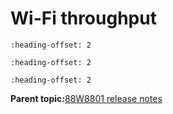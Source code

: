 # Wi-Fi throughput


```{include} ../topics/throughput_test_setup_05.md
:heading-offset: 2
```

```{include} ../topics/sta_throughput_05.md
:heading-offset: 2
```

```{include} ../topics/mobile_ap_throughput_05.md
:heading-offset: 2
```

**Parent topic:**[88W8801 release notes](../topics/88w8801-release-notes.md)

